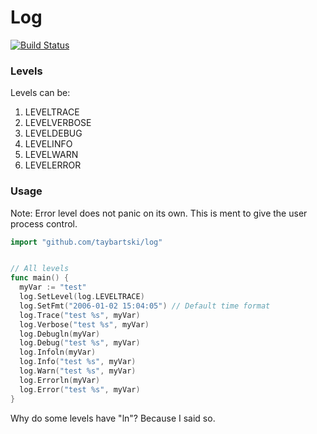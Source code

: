 # Log

[![Build Status](https://travis-ci.org/taybartski/log.svg)](https://travis-ci.org/taybartski/log)

### Levels
Levels can be:
1)	LEVELTRACE
1)	LEVELVERBOSE
1)	LEVELDEBUG
1)	LEVELINFO
1)	LEVELWARN
1)	LEVELERROR

### Usage

Note: Error level does not panic on its own. This is ment to give the user process control.


```go
import "github.com/taybartski/log"


// All levels
func main() {
  myVar := "test"
  log.SetLevel(log.LEVELTRACE)
  log.SetFmt("2006-01-02 15:04:05") // Default time format
  log.Trace("test %s", myVar)
  log.Verbose("test %s", myVar)
  log.Debugln(myVar)
  log.Debug("test %s", myVar)
  log.Infoln(myVar)
  log.Info("test %s", myVar)
  log.Warn("test %s", myVar)
  log.Errorln(myVar)
  log.Error("test %s", myVar)
}
```

Why do some levels have "ln"? Because I said so.
